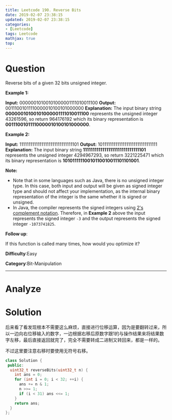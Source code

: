 ```yaml
---
title: Leetcode 190. Reverse Bits
date: 2019-02-07 23:38:15
updated: 2019-02-07 23:38:15
categories: 
- [Leetcode]
tags: Leetcode
mathjax: true
top:
---
```


# Question

Reverse bits of a given 32 bits unsigned integer.

**Example 1:**

**Input:** 00000010100101000001111010011100
**Output:** 00111001011110000010100101000000
**Explanation:** The input binary string **00000010100101000001111010011100** represents the unsigned integer 43261596, so return 964176192 which its binary representation is **00111001011110000010100101000000**.

**Example 2:**

**Input:** 11111111111111111111111111111101
**Output:** 10111111111111111111111111111111
**Explanation:** The input binary string **11111111111111111111111111111101** represents the unsigned integer 4294967293, so return 3221225471 which its binary representation is **10101111110010110010011101101001**.

**Note:**

-   Note that in some languages such as Java, there is no unsigned integer type. In this case, both input and output will be given as signed integer type and should not affect your implementation, as the internal binary representation of the integer is the same whether it is signed or unsigned.
-   In Java, the compiler represents the signed integers using  [2's complement notation](https://en.wikipedia.org/wiki/Two%27s_complement). Therefore, in  **Example 2** above the input represents the signed integer  `-3` and the output represents the signed integer  `-1073741825`.

**Follow up**:

If this function is called many times, how would you optimize it?

**Difficulty**:Easy

**Category**:Bit-Manipulation

<!-- more -->

------------

# Analyze

# Solution

后来看了看发现根本不需要这么麻烦，直接进行位移运算，因为是要翻转过来，所以一边向右位移输入的数字，一边根据右移后原数字跟1的与操作结果来将结果数字左移，最后直接返回就完了，完全不需要转成二进制又转回来，都是一样的。

不过这里要注意右移时要使用无符号右移。

```cpp
class Solution {
 public:
  uint32_t reverseBits(uint32_t n) {
    int ans = 0;
    for (int i = 0; i < 32; ++i) {
      ans += n & 1;
      n >>= 1;
      if (i < 31) ans <<= 1;
    }
    return ans;
  }
};
```